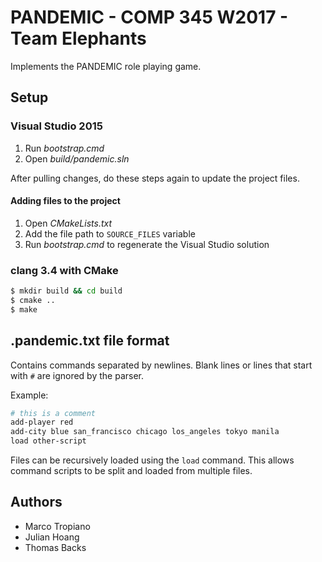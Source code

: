 # PANDEMIC - COMP 345 W2017 - Team Elephants

Implements the PANDEMIC role playing game.

## Setup

### Visual Studio 2015

1. Run *bootstrap.cmd*
2. Open *build/pandemic.sln*

After pulling changes, do these steps again to update the project files.

#### Adding files to the project

1. Open *CMakeLists.txt*
2. Add the file path to `SOURCE_FILES` variable
3. Run *bootstrap.cmd* to regenerate the Visual Studio solution

### clang 3.4 with CMake

```bash
$ mkdir build && cd build
$ cmake ..
$ make
```

## .pandemic.txt file format

Contains commands separated by newlines. Blank lines or lines that start with `#` are ignored by the parser.

Example:

```bash
# this is a comment
add-player red
add-city blue san_francisco chicago los_angeles tokyo manila
load other-script
```

Files can be recursively loaded using the `load` command. This allows command scripts to be split and loaded from multiple files.

## Authors

* Marco Tropiano
* Julian Hoang
* Thomas Backs
